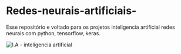 # Redes-neurais-artificiais-
Esse repositório e voltado para os projetos inteligencia artificial redes neurais com python, tensorflow, keras.

![I.A - inteligencia artificial](https://github.com/RafaelGallo/Redes-neurais-artificiais-/blob/master/001.gif)
